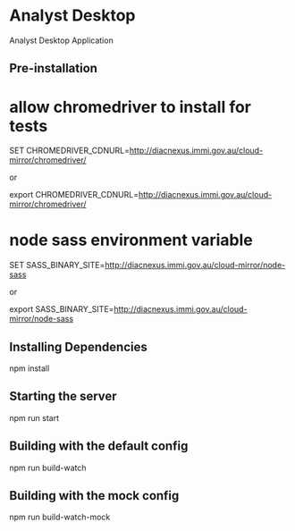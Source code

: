 # Analyst Desktop
Analyst Desktop Application

## Pre-installation
# allow chromedriver to install for tests
SET CHROMEDRIVER_CDNURL=http://diacnexus.immi.gov.au/cloud-mirror/chromedriver/

or

export CHROMEDRIVER_CDNURL=http://diacnexus.immi.gov.au/cloud-mirror/chromedriver/

# node sass environment variable
SET SASS_BINARY_SITE=http://diacnexus.immi.gov.au/cloud-mirror/node-sass

or

export SASS_BINARY_SITE=http://diacnexus.immi.gov.au/cloud-mirror/node-sass

## Installing Dependencies
npm install

## Starting the server
npm run start

## Building with the default config
npm run build-watch

## Building with the mock config
npm run build-watch-mock


